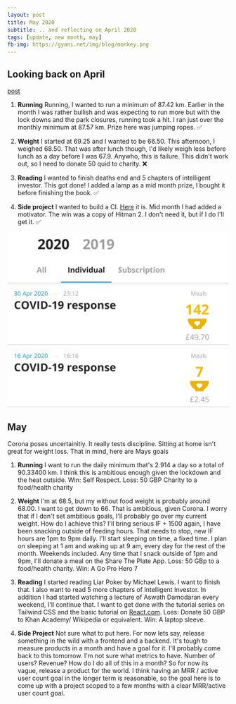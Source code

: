 ```yaml
---
layout: post
title: May 2020
subtitle: .. and reflecting on April 2020
tags: [update, new month, may]
fb-img: https://gyani.net/img/blog/monkey.png
---
```


## Looking back on April

[post](https://gyani.net/blog/april/)


1. **Running** Running, I wanted to run a minimum of 87.42 km. Earlier in the month I was rather bullish and was expecting to run more but with the lock downs and the park closures, running took a hit. I ran just over the monthly minimum at 87.57 km. Prize here was jumping ropes. ✅

2. **Weight** I started at 69.25 and I wanted to be 66.50. This afternoon, I weighed 68.50. That was after lunch though, I'd likely weigh less before lunch as a day before I was 67.9. Anywho, this is failure. This didn't work out, so I need to donate 50 quid to charity. ❌ 

3. **Reading** I wanted to finish deaths end and 5 chapters of intelligent investor. This got done! I added a lamp as a mid month prize, I bought it before finishing the book. ✅

4. **Side project** I wanted to build a CI. [Here](https://github.com/h4ck3rk3y/triangle-ci) it is. Mid month I had added a motivator. The win was a copy of Hitman 2. I don't need it, but if I do I'll get it. ✅


![proof](/img/blog/april.jpg)

## May

Corona poses uncertainitiy. It really tests discipline. Sitting at home isn't great for weight loss. That in mind, here are Mays goals

1. **Running** I want to run the daily minimum that's 2.914 a day so a total of 90.33400 km. I think this is ambitious enough given the lockdown and the heat outside. Win: Self Respect. Loss: 50 GBP Charity to a food/health charity

2. **Weight** I'm at 68.5, but my without food weight is probably around 68.00. I want to get down to 66. That is ambitious, given Corona. I worry that if I don't set ambitious goals, I'll probably go over my current weight. How do I achieve this? I'll bring serious IF + 1500 again, I have been snacking outside of feeding hours. That needs to stop, new IF hours are 1pm to 9pm daily. I'll start sleeping on time, a fixed time. I plan on sleeping at 1 am and waking up at 9 am, every day for the rest of the month. Weekends included. Any time that I snack outside of 1pm and 9pm, I'll donate a meal on the Share The Plate App. Loss: 50 GBp to a food/health charity. Win: A Go Pro Hero 7

3. **Reading** I started reading Liar Poker by Michael Lewis. I want to finish that. I also want to read 5 more chapters of Intelligent Investor. In addition I had started watching a lecture of Aswath Damodaran every weekend, I'll continue that. I want to get done with the tutorial series on Tailwind CSS and the basic tutorial on [React.com](https://reactjs.org/tutorial/tutorial.html). Loss: Donate 50 GBP to Khan Academy/ Wikipedia or equivalent. Win: A laptop sleeve.

4. **Side Project** Not sure what to put here. For now lets say, release something in the wild with a frontend and a backend. It's tough to measure products in a month and have a goal for it. I'll probably come back to this tomorrow. I'm not sure what metrics to have. Number of users? Revenue? How do I do all of this in a month? So for now its vague, release a product for the world. I think having an MRR / active user count goal in the longer term is reasonable, so the goal here is to come up with a project scoped to a few months with a clear MRR/active user count goal.
